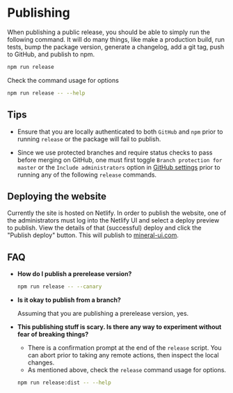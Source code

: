 # Publishing

When publishing a public release, you should be able to simply run the following command.  It will do many things, like make a production build, run tests, bump the package version, generate a changelog, add a git tag, push to GitHub, and publish to npm.

```sh
npm run release
```

Check the command usage for options

```sh
npm run release -- --help
```

## Tips

* Ensure that you are locally authenticated to both `GitHub` and `npm` prior to running `release` or the package will fail to publish.

* Since we use protected branches and require status checks to pass before merging on GitHub, one must first toggle `Branch protection for master` or the `Include administrators` option in [GitHub settings](https://github.com/mineral-ui/mineral-ui/settings/branches/master) prior to running any of the following `release` commands.

## Deploying the website

Currently the site is hosted on Netlify. In order to publish the website, one of the administrators must log into the Netlify UI and select a deploy preview to publish. View the details of that (successful) deploy and click the "Publish deploy" button. This will publish to [mineral-ui.com](https://mineral-ui.com).

## FAQ

* __How do I publish a prerelease version?__

  ```sh
  npm run release -- --canary
  ```

* __Is it okay to publish from a branch?__

    Assuming that you are publishing a prerelease version, yes.

* __This publishing stuff is scary.  Is there any way to experiment without fear of breaking things?__

    * There is a confirmation prompt at the end of the `release` script.  You can abort prior to taking any remote actions, then inspect the local changes.
    * As mentioned above, check the `release` command usage for options.

    ```sh
    npm run release:dist -- --help
    ```
